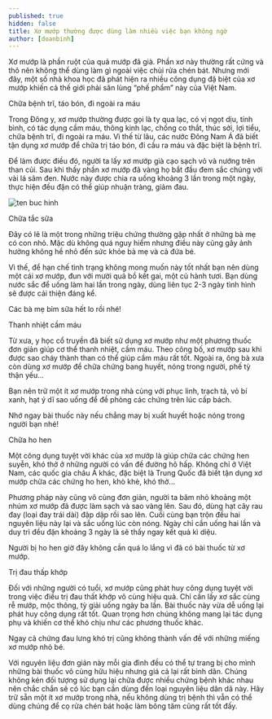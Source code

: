 ```yaml
---
published: true
hidden: false
title: Xơ mướp thường được dùng làm nhiều việc bạn không ngờ
author: [doanbinh]
---
```


Xơ mướp là phần ruột của quả mướp đã già. Phần xơ này thường rất cứng và thô nên không thể dùng làm gì ngoài việc chùi rửa chén bát. Nhưng mới đây, một số nhà khoa học đã phát hiện ra nhiều công dụng đặ biệt của xơ mướp khiến cả thế giới phải săn lùng “phế phẩm” này của Việt Nam.

Chữa bệnh trĩ, táo bón, đi ngoài ra máu

Trong Đông y, xơ mướp thường được gọi là ty qua lạc, có vị ngọt dịu, tính bình, có tác dụng cầm máu, thông kinh lạc, chống co thắt, thúc sởi, lợi tiểu, chữa bệnh trĩ, đi ngoài ra máu. Vì thế từ lâu, các nước Đông Nam Á đã biết tận dụng xơ mướp để chữa trị táo bón, đi cầu ra máu và đặc biệt là bệnh trĩ.

Để làm được điều đó, người ta lấy xơ mướp già cạo sạch vỏ và nướng trên than củi. Sau khi thấy phần xơ mướp đã vàng họ bắt đầu đem sắc chúng với vài lá sâm đen. Nước này được chia ra uống khoảng 3 lần trong một ngày, thực hiện đều đặn có thể giúp nhuận tràng, giảm đau.

![ten buc hinh](http://tuvi.vuidepvn.com/wp-content/uploads/2017/11/xo-muop-1.jpg "ten buc hinh")

Chữa tắc sữa

Đây có lẽ là một trong những triệu chứng thường gặp nhất ở những bà mẹ có con nhỏ. Mặc dù không quá nguy hiểm nhưng điều này cũng gây ảnh hưởng không hề nhỏ đến sức khỏe bà mẹ và cả đứa bé.

Vì thế, để hạn chế tình trạng không mong muốn này tốt nhất bạn nên dùng một cái xơ mướp, đun với mười quả bồ kết gai, một củ hành tươi. Bạn dùng nước sắc để uống làm hai lần trong ngày, dùng liên tục 2-3 ngày tình hình sẽ được cải thiện đáng kể.

Các bà mẹ bỉm sữa hết lo rồi nhé!

Thanh nhiệt cầm máu

Từ xưa, y học cổ truyền đã biết sử dụng xơ mướp như một phương thuốc đơn giản giúp cơ thể thanh nhiệt, cầm máu. Theo công bố, xơ mướp sau khi được sao cháy thành than có thể giúp cầm máu rất tốt. Ngoài ra, ông bà xưa còn dùng xơ mướp để chữa chứng bang huyết, nóng trong người, phế tỳ thận yếu…

Bạn nên trữ một ít xơ mướp trong nhà cùng với phục linh, trạch tả, vỏ bí xanh, hạt ý dĩ sao uống để đề phòng các chứng trên lúc cấp bách.

Nhớ ngay bài thuốc này nếu chẳng may bị xuất huyết hoặc nóng trong người bạn nhé!

Chữa ho hen

Một công dụng tuyệt vời khác của xơ mướp là giúp chữa các chứng hen suyễn, khó thở ở những người có vấn đề đường hô hấp. Không chỉ ở Việt Nam, các quốc gia châu Á khác, đặc biệt là Trung Quốc đã biết tận dụng xơ mướp chữa các chứng ho hen, khò khè, khó thở…

Phương pháp này cũng vô cùng đơn giản, người ta băm nhỏ khoảng một nhúm xơ mướp đã được làm sạch và sao vàng lên. Sau đó, dùng hạt cây rau đay (loại đay trái dài) đập dập rồi sao lên. Cuối cùng bạn trộn đều hai nguyên liệu này lại và sắc uống lúc còn nóng. Ngày chỉ cần uống hai lần và duy trì đều đặn khoảng 3 ngày là sẽ thấy ngay kết quả kì diệu.

Người bị ho hen giờ đây không cần quá lo lắng vì đã có bài thuốc từ xơ mướp.

Trị đau thấp khớp

Đối với những người có tuổi, xơ mướp cũng phát huy công dụng tuyệt vời trong việc điều trị đau thất khớp vô cùng hiệu quả. Chỉ cần lấy xơ sắc cùng rễ mướp, mộc thông, tỳ giải uống ngày ba lần. Bài thuốc này vừa dễ uống lại phát huy công dụng rất tốt. Quan trọng hơn chúng không mang lại tác dụng phụ và khiến cơ thể khó chịu như các phương thuốc khác.

Ngay cả chứng đau lưng khó trị cũng không thành vấn đề với những miếng xơ mướp nhỏ bé.

Với nguyên liệu đơn giản này mỗi gia đình đều có thể tự trang bị cho mình những bài thuốc vô cùng hữu hiệu nhưng giá cả lại rất bình dân. Chúng không kén đối tượng sử dụng lại chữa được nhiều chứng bệnh khác nhau nên chắc chắn sẽ có lúc bạn cần dùng đến loại nguyên liệu dân dã này. Hãy trữ sẵn một ít xơ mướp trong nhà, nếu không dùng trị bệnh thì vẫn có thể dùng chúng để cọ rửa chén bát hoặc làm bông tăm cũng rất tốt đấy.